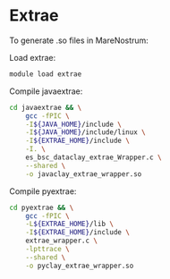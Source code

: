 # Extrae

To generate .so files in MareNostrum:

Load extrae:
```bash
module load extrae
```

Compile javaextrae:
```bash
cd javaextrae && \
    gcc -fPIC \
    -I${JAVA_HOME}/include \
    -I${JAVA_HOME}/include/linux \
    -I${EXTRAE_HOME}/include \
    -I. \
    es_bsc_dataclay_extrae_Wrapper.c \
    --shared \
    -o javaclay_extrae_wrapper.so
```

Compile pyextrae:
```bash
cd pyextrae && \
    gcc -fPIC \
    -L${EXTRAE_HOME}/lib \
    -I${EXTRAE_HOME}/include \
    extrae_wrapper.c \
    -lpttrace \
    --shared \
    -o pyclay_extrae_wrapper.so
```